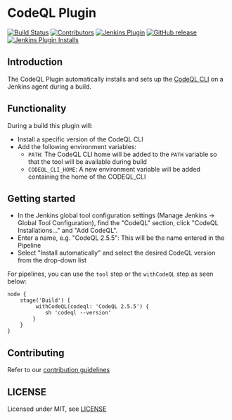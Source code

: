 # CodeQL Plugin

[![Build Status](https://ci.jenkins.io/job/Plugins/job/codeql-plugin/job/master/badge/icon)](https://ci.jenkins.io/job/Plugins/job/codeql-plugin/job/master/)
[![Contributors](https://img.shields.io/github/contributors/jenkinsci/codeql-plugin.svg)](https://github.com/jenkinsci/codeql-plugin/graphs/contributors)
[![Jenkins Plugin](https://img.shields.io/jenkins/plugin/v/codeql.svg)](https://plugins.jenkins.io/codeql)
[![GitHub release](https://img.shields.io/github/release/jenkinsci/codeql-plugin.svg?label=changelog)](https://github.com/jenkinsci/codeql-plugin/releases/latest)
[![Jenkins Plugin Installs](https://img.shields.io/jenkins/plugin/i/codeql.svg?color=blue)](https://plugins.jenkins.io/codeql)

## Introduction

The CodeQL Plugin automatically installs and sets up the [CodeQL CLI](https://codeql.github.com/docs/codeql-cli/) on a Jenkins agent during a build.

## Functionality

During a build this plugin will:
* Install a specific version of the CodeQL CLI
* Add the following environment variables:
  * `PATH`: The CodeQL CLI home will be added to the `PATH` variable so that the tool will be available during build
  * `CODEQL_CLI_HOME`: A new environment variable will be added containing the home of the CODEQL_CLI

## Getting started

* In the Jenkins global tool configuration settings (Manage Jenkins → Global Tool Configuration), find the "CodeQL" section, click "CodeQL Installations…" and "Add CodeQL".
* Enter a name, e.g. "CodeQL 2.5.5": This will be the name entered in the Pipeline
* Select "Install automatically" and select the desired CodeQL version from the drop-down list

For pipelines, you can use the `tool` step or the `withCodeQL` step as seen below:

```
node {
    stage('Build') {
         withCodeQL(codeql: 'CodeQL 2.5.5') {
            sh 'codeql --version'
        }
    }
}

```

## Contributing

Refer to our [contribution guidelines](https://github.com/jenkinsci/.github/blob/master/CONTRIBUTING.md)

## LICENSE

Licensed under MIT, see [LICENSE](LICENSE.md)

